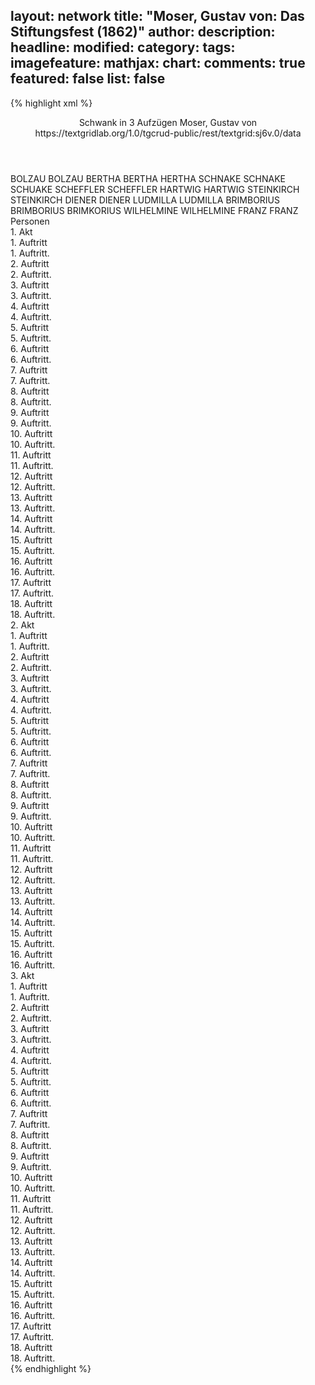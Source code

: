 layout: network
title: "Moser, Gustav von: Das Stiftungsfest (1862)"
author:
description:
headline:
modified:
category:
tags:
imagefeature:
mathjax:
chart:
comments: true
featured: false
list: false
---
{% highlight xml %}
<?xml-model href="https://raw.githubusercontent.com/DLiNa/project/master/rules/lina.rnc"?><?xml-model href="https://raw.githubusercontent.com/DLiNa/project/master/rules/lina.sch"?>
<play xmlns="http://lina.digital">
  <header>
    <title>Das Stiftungsfest</title>
    <subtitle>Schwank in 3 Aufzügen</subtitle>
    <genretitle/>
    <author>Moser, Gustav von</author>
    <date when="1862" type="print"/>
    <source>https://textgridlab.org/1.0/tgcrud-public/rest/textgrid:sj6v.0/data</source>
  </header>
  <personae>
    <character>
      <name>BOLZAU</name>
      <alias xml:id="bolzau">
        <name>BOLZAU</name>
      </alias>
    </character>
    <character>
      <name>BERTHA</name>
      <alias xml:id="bertha">
        <name>BERTHA</name>
      </alias>
      <alias xml:id="hertha">
        <name>HERTHA</name>
      </alias>
    </character>
    <character>
      <name>SCHNAKE</name>
      <alias xml:id="schnake">
        <name>SCHNAKE</name>
      </alias>
      <alias xml:id="schuake">
        <name>SCHUAKE</name>
      </alias>
    </character>
    <character>
      <name>SCHEFFLER</name>
      <alias xml:id="scheffler">
        <name>SCHEFFLER</name>
      </alias>
    </character>
    <character>
      <name>HARTWIG</name>
      <alias xml:id="hartwig">
        <name>HARTWIG</name>
      </alias>
    </character>
    <character>
      <name>STEINKIRCH</name>
      <alias xml:id="steinkirch">
        <name>STEINKIRCH</name>
      </alias>
    </character>
    <character>
      <name>DIENER</name>
      <alias xml:id="diener">
        <name>DIENER</name>
      </alias>
    </character>
    <character>
      <name>LUDMILLA</name>
      <alias xml:id="ludmilla">
        <name>LUDMILLA</name>
      </alias>
    </character>
    <character>
      <name>BRIMBORIUS</name>
      <alias xml:id="brimborius">
        <name>BRIMBORIUS</name>
      </alias>
      <alias xml:id="brimkorius">
        <name>BRIMKORIUS</name>
      </alias>
    </character>
    <character>
      <name>WILHELMINE</name>
      <alias xml:id="wilhelmine">
        <name>WILHELMINE</name>
      </alias>
    </character>
    <character>
      <name>FRANZ</name>
      <alias xml:id="franz">
        <name>FRANZ</name>
      </alias>
    </character>
  </personae>
  <text>
    <div>
      <head>Personen</head>
    </div>
    <div>
      <head>1. Akt</head>
      <div>
        <head>1. Auftritt</head>
        <div>
          <head>1. Auftritt.</head>
          <sp who="#bolzau">
            <amount n="4" unit="speech_acts"/>
            <amount n="119" unit="words"/>
            <amount n="2" unit="lines"/>
            <amount n="630" unit="chars"/>
          </sp>
          <sp who="#bertha">
            <amount n="3" unit="speech_acts"/>
            <amount n="29" unit="words"/>
            <amount n="3" unit="lines"/>
            <amount n="161" unit="chars"/>
          </sp>
        </div>
      </div>
      <div>
        <head>2. Auftritt</head>
        <div>
          <head>2. Auftritt.</head>
          <sp who="#bertha">
            <amount n="1" unit="speech_acts"/>
            <amount n="141" unit="words"/>
            <amount n="750" unit="chars"/>
          </sp>
        </div>
      </div>
      <div>
        <head>3. Auftritt</head>
        <div>
          <head>3. Auftritt.</head>
          <sp who="#schnake">
            <amount n="19" unit="speech_acts"/>
            <amount n="674" unit="words"/>
            <amount n="5" unit="lines"/>
            <amount n="3519" unit="chars"/>
          </sp>
          <sp who="#bertha">
            <amount n="17" unit="speech_acts"/>
            <amount n="165" unit="words"/>
            <amount n="15" unit="lines"/>
            <amount n="821" unit="chars"/>
          </sp>
          <sp who="#hertha">
            <amount n="1" unit="speech_acts"/>
            <amount n="8" unit="words"/>
            <amount n="1" unit="lines"/>
            <amount n="31" unit="chars"/>
          </sp>
        </div>
      </div>
      <div>
        <head>4. Auftritt</head>
        <div>
          <head>4. Auftritt.</head>
          <sp who="#bertha">
            <amount n="1" unit="speech_acts"/>
            <amount n="148" unit="words"/>
            <amount n="734" unit="chars"/>
          </sp>
        </div>
      </div>
      <div>
        <head>5. Auftritt</head>
        <div>
          <head>5. Auftritt.</head>
          <sp who="#scheffler">
            <amount n="39" unit="speech_acts"/>
            <amount n="551" unit="words"/>
            <amount n="31" unit="lines"/>
            <amount n="2945" unit="chars"/>
          </sp>
          <sp who="#bertha">
            <amount n="39" unit="speech_acts"/>
            <amount n="736" unit="words"/>
            <amount n="28" unit="lines"/>
            <amount n="3792" unit="chars"/>
          </sp>
        </div>
      </div>
      <div>
        <head>6. Auftritt</head>
        <div>
          <head>6. Auftritt.</head>
          <sp who="#scheffler">
            <amount n="1" unit="speech_acts"/>
            <amount n="94" unit="words"/>
            <amount n="500" unit="chars"/>
          </sp>
        </div>
      </div>
      <div>
        <head>7. Auftritt</head>
        <div>
          <head>7. Auftritt.</head>
          <sp who="#schnake">
            <amount n="11" unit="speech_acts"/>
            <amount n="369" unit="words"/>
            <amount n="5" unit="lines"/>
            <amount n="1976" unit="chars"/>
          </sp>
          <sp who="#scheffler">
            <amount n="10" unit="speech_acts"/>
            <amount n="56" unit="words"/>
            <amount n="10" unit="lines"/>
            <amount n="298" unit="chars"/>
          </sp>
        </div>
      </div>
      <div>
        <head>8. Auftritt</head>
        <div>
          <head>8. Auftritt.</head>
          <sp who="#scheffler">
            <amount n="1" unit="speech_acts"/>
            <amount n="51" unit="words"/>
            <amount n="257" unit="chars"/>
          </sp>
        </div>
      </div>
      <div>
        <head>9. Auftritt</head>
        <div>
          <head>9. Auftritt.</head>
          <sp who="#hartwig">
            <amount n="25" unit="speech_acts"/>
            <amount n="839" unit="words"/>
            <amount n="10" unit="lines"/>
            <amount n="4478" unit="chars"/>
          </sp>
          <sp who="#scheffler">
            <amount n="21" unit="speech_acts"/>
            <amount n="203" unit="words"/>
            <amount n="19" unit="lines"/>
            <amount n="1014" unit="chars"/>
          </sp>
          <sp who="#steinkirch">
            <amount n="12" unit="speech_acts"/>
            <amount n="133" unit="words"/>
            <amount n="11" unit="lines"/>
            <amount n="705" unit="chars"/>
          </sp>
          <sp who="#scheffler #steinkirch">
            <amount n="1" unit="speech_acts"/>
          </sp>
        </div>
      </div>
      <div>
        <head>10. Auftritt</head>
        <div>
          <head>10. Auftritt.</head>
          <sp who="#bertha">
            <amount n="10" unit="speech_acts"/>
            <amount n="146" unit="words"/>
            <amount n="8" unit="lines"/>
            <amount n="768" unit="chars"/>
          </sp>
          <sp who="#scheffler">
            <amount n="9" unit="speech_acts"/>
            <amount n="165" unit="words"/>
            <amount n="7" unit="lines"/>
            <amount n="795" unit="chars"/>
          </sp>
        </div>
      </div>
      <div>
        <head>11. Auftritt</head>
        <div>
          <head>11. Auftritt.</head>
          <sp who="#steinkirch">
            <amount n="12" unit="speech_acts"/>
            <amount n="242" unit="words"/>
            <amount n="6" unit="lines"/>
            <amount n="1417" unit="chars"/>
          </sp>
          <sp who="#bertha">
            <amount n="11" unit="speech_acts"/>
            <amount n="101" unit="words"/>
            <amount n="10" unit="lines"/>
            <amount n="611" unit="chars"/>
          </sp>
        </div>
      </div>
      <div>
        <head>12. Auftritt</head>
        <div>
          <head>12. Auftritt.</head>
          <sp who="#diener">
            <amount n="1" unit="speech_acts"/>
            <amount n="12" unit="words"/>
            <amount n="1" unit="lines"/>
            <amount n="60" unit="chars"/>
          </sp>
          <sp who="#ludmilla">
            <amount n="13" unit="speech_acts"/>
            <amount n="101" unit="words"/>
            <amount n="11" unit="lines"/>
            <amount n="595" unit="chars"/>
          </sp>
          <sp who="#steinkirch">
            <amount n="12" unit="speech_acts"/>
            <amount n="228" unit="words"/>
            <amount n="9" unit="lines"/>
            <amount n="1206" unit="chars"/>
          </sp>
        </div>
      </div>
      <div>
        <head>13. Auftritt</head>
        <div>
          <head>13. Auftritt.</head>
          <sp who="#diener">
            <amount n="2" unit="speech_acts"/>
            <amount n="4" unit="words"/>
            <amount n="1" unit="lines"/>
            <amount n="26" unit="chars"/>
          </sp>
          <sp who="#steinkirch">
            <amount n="2" unit="speech_acts"/>
            <amount n="23" unit="words"/>
            <amount n="2" unit="lines"/>
            <amount n="105" unit="chars"/>
          </sp>
          <sp who="#ludmilla">
            <amount n="1" unit="speech_acts"/>
            <amount n="16" unit="words"/>
            <amount n="1" unit="lines"/>
            <amount n="75" unit="chars"/>
          </sp>
        </div>
      </div>
      <div>
        <head>14. Auftritt</head>
        <div>
          <head>14. Auftritt.</head>
          <sp who="#hartwig">
            <amount n="12" unit="speech_acts"/>
            <amount n="246" unit="words"/>
            <amount n="7" unit="lines"/>
            <amount n="1300" unit="chars"/>
          </sp>
          <sp who="#steinkirch">
            <amount n="12" unit="speech_acts"/>
            <amount n="100" unit="words"/>
            <amount n="11" unit="lines"/>
            <amount n="511" unit="chars"/>
          </sp>
        </div>
      </div>
      <div>
        <head>15. Auftritt</head>
        <div>
          <head>15. Auftritt.</head>
          <sp who="#bertha">
            <amount n="4" unit="speech_acts"/>
            <amount n="70" unit="words"/>
            <amount n="3" unit="lines"/>
            <amount n="393" unit="chars"/>
          </sp>
          <sp who="#ludmilla">
            <amount n="3" unit="speech_acts"/>
            <amount n="64" unit="words"/>
            <amount n="2" unit="lines"/>
            <amount n="316" unit="chars"/>
          </sp>
        </div>
      </div>
      <div>
        <head>16. Auftritt</head>
        <div>
          <head>16. Auftritt.</head>
          <sp who="#brimborius">
            <amount n="3" unit="speech_acts"/>
            <amount n="155" unit="words"/>
            <amount n="836" unit="chars"/>
          </sp>
          <sp who="#bertha">
            <amount n="2" unit="speech_acts"/>
            <amount n="9" unit="words"/>
            <amount n="2" unit="lines"/>
            <amount n="49" unit="chars"/>
          </sp>
        </div>
      </div>
      <div>
        <head>17. Auftritt</head>
        <div>
          <head>17. Auftritt.</head>
          <sp who="#bertha">
            <amount n="5" unit="speech_acts"/>
            <amount n="122" unit="words"/>
            <amount n="2" unit="lines"/>
            <amount n="665" unit="chars"/>
          </sp>
          <sp who="#scheffler">
            <amount n="5" unit="speech_acts"/>
            <amount n="71" unit="words"/>
            <amount n="3" unit="lines"/>
            <amount n="362" unit="chars"/>
          </sp>
        </div>
      </div>
      <div>
        <head>18. Auftritt</head>
        <div>
          <head>18. Auftritt.</head>
          <sp who="#steinkirch">
            <amount n="16" unit="speech_acts"/>
            <amount n="167" unit="words"/>
            <amount n="14" unit="lines"/>
            <amount n="882" unit="chars"/>
          </sp>
          <sp who="#scheffler">
            <amount n="16" unit="speech_acts"/>
            <amount n="224" unit="words"/>
            <amount n="12" unit="lines"/>
            <amount n="1164" unit="chars"/>
          </sp>
        </div>
      </div>
    </div>
    <div>
      <head>2. Akt</head>
      <div>
        <head>1. Auftritt</head>
        <div>
          <head>1. Auftritt.</head>
          <sp who="#bolzau">
            <amount n="31" unit="speech_acts"/>
            <amount n="456" unit="words"/>
            <amount n="25" unit="lines"/>
            <amount n="2371" unit="chars"/>
          </sp>
          <sp who="#wilhelmine">
            <amount n="30" unit="speech_acts"/>
            <amount n="316" unit="words"/>
            <amount n="25" unit="lines"/>
            <amount n="1639" unit="chars"/>
          </sp>
        </div>
      </div>
      <div>
        <head>2. Auftritt</head>
        <div>
          <head>2. Auftritt.</head>
          <sp who="#ludmilla">
            <amount n="4" unit="speech_acts"/>
            <amount n="51" unit="words"/>
            <amount n="3" unit="lines"/>
            <amount n="258" unit="chars"/>
          </sp>
          <sp who="#wilhelmine">
            <amount n="5" unit="speech_acts"/>
            <amount n="52" unit="words"/>
            <amount n="5" unit="lines"/>
            <amount n="283" unit="chars"/>
          </sp>
          <sp who="#bolzau">
            <amount n="3" unit="speech_acts"/>
            <amount n="53" unit="words"/>
            <amount n="2" unit="lines"/>
            <amount n="295" unit="chars"/>
          </sp>
        </div>
      </div>
      <div>
        <head>3. Auftritt</head>
        <div>
          <head>3. Auftritt.</head>
          <sp who="#franz">
            <amount n="1" unit="speech_acts"/>
            <amount n="9" unit="words"/>
            <amount n="1" unit="lines"/>
            <amount n="58" unit="chars"/>
          </sp>
          <sp who="#bolzau">
            <amount n="14" unit="speech_acts"/>
            <amount n="171" unit="words"/>
            <amount n="12" unit="lines"/>
            <amount n="888" unit="chars"/>
          </sp>
          <sp who="#wilhelmine">
            <amount n="6" unit="speech_acts"/>
            <amount n="104" unit="words"/>
            <amount n="4" unit="lines"/>
            <amount n="547" unit="chars"/>
          </sp>
          <sp who="#schnake">
            <amount n="9" unit="speech_acts"/>
            <amount n="248" unit="words"/>
            <amount n="4" unit="lines"/>
            <amount n="1390" unit="chars"/>
          </sp>
          <sp who="#ludmilla">
            <amount n="2" unit="speech_acts"/>
            <amount n="19" unit="words"/>
            <amount n="2" unit="lines"/>
            <amount n="105" unit="chars"/>
          </sp>
        </div>
      </div>
      <div>
        <head>4. Auftritt</head>
        <div>
          <head>4. Auftritt.</head>
          <sp who="#brimborius">
            <amount n="18" unit="speech_acts"/>
            <amount n="208" unit="words"/>
            <amount n="17" unit="lines"/>
            <amount n="1066" unit="chars"/>
          </sp>
          <sp who="#bolzau">
            <amount n="18" unit="speech_acts"/>
            <amount n="221" unit="words"/>
            <amount n="15" unit="lines"/>
            <amount n="1115" unit="chars"/>
          </sp>
          <sp who="#wilhelmine">
            <amount n="3" unit="speech_acts"/>
            <amount n="17" unit="words"/>
            <amount n="3" unit="lines"/>
            <amount n="96" unit="chars"/>
          </sp>
          <sp who="#brimkorius">
            <amount n="1" unit="speech_acts"/>
            <amount n="1" unit="words"/>
            <amount n="1" unit="lines"/>
            <amount n="3" unit="chars"/>
          </sp>
          <sp who="#ludmilla">
            <amount n="3" unit="speech_acts"/>
            <amount n="10" unit="words"/>
            <amount n="2" unit="lines"/>
            <amount n="49" unit="chars"/>
          </sp>
        </div>
      </div>
      <div>
        <head>5. Auftritt</head>
        <div>
          <head>5. Auftritt.</head>
          <sp who="#franz">
            <amount n="3" unit="speech_acts"/>
            <amount n="4" unit="words"/>
            <amount n="1" unit="lines"/>
            <amount n="31" unit="chars"/>
          </sp>
          <sp who="#bolzau">
            <amount n="11" unit="speech_acts"/>
            <amount n="200" unit="words"/>
            <amount n="7" unit="lines"/>
            <amount n="975" unit="chars"/>
          </sp>
          <sp who="#bertha">
            <amount n="10" unit="speech_acts"/>
            <amount n="118" unit="words"/>
            <amount n="10" unit="lines"/>
            <amount n="565" unit="chars"/>
          </sp>
        </div>
      </div>
      <div>
        <head>6. Auftritt</head>
        <div>
          <head>6. Auftritt.</head>
          <sp who="#franz">
            <amount n="4" unit="speech_acts"/>
            <amount n="44" unit="words"/>
            <amount n="3" unit="lines"/>
            <amount n="243" unit="chars"/>
          </sp>
          <sp who="#scheffler">
            <amount n="4" unit="speech_acts"/>
            <amount n="176" unit="words"/>
            <amount n="1" unit="lines"/>
            <amount n="1002" unit="chars"/>
          </sp>
        </div>
      </div>
      <div>
        <head>7. Auftritt</head>
        <div>
          <head>7. Auftritt.</head>
          <sp who="#franz">
            <amount n="1" unit="speech_acts"/>
          </sp>
          <sp who="#bolzau">
            <amount n="15" unit="speech_acts"/>
            <amount n="180" unit="words"/>
            <amount n="14" unit="lines"/>
            <amount n="913" unit="chars"/>
          </sp>
          <sp who="#scheffler">
            <amount n="15" unit="speech_acts"/>
            <amount n="155" unit="words"/>
            <amount n="12" unit="lines"/>
            <amount n="840" unit="chars"/>
          </sp>
        </div>
      </div>
      <div>
        <head>8. Auftritt</head>
        <div>
          <head>8. Auftritt.</head>
          <sp who="#hartwig">
            <amount n="10" unit="speech_acts"/>
            <amount n="378" unit="words"/>
            <amount n="3" unit="lines"/>
            <amount n="2081" unit="chars"/>
          </sp>
          <sp who="#scheffler">
            <amount n="10" unit="speech_acts"/>
            <amount n="57" unit="words"/>
            <amount n="10" unit="lines"/>
            <amount n="255" unit="chars"/>
          </sp>
        </div>
      </div>
      <div>
        <head>9. Auftritt</head>
        <div>
          <head>9. Auftritt.</head>
          <sp who="#franz">
            <amount n="2" unit="speech_acts"/>
            <amount n="25" unit="words"/>
            <amount n="1" unit="lines"/>
            <amount n="135" unit="chars"/>
          </sp>
          <sp who="#schnake">
            <amount n="9" unit="speech_acts"/>
            <amount n="251" unit="words"/>
            <amount n="2" unit="lines"/>
            <amount n="1451" unit="chars"/>
          </sp>
          <sp who="#hartwig">
            <amount n="13" unit="speech_acts"/>
            <amount n="122" unit="words"/>
            <amount n="11" unit="lines"/>
            <amount n="600" unit="chars"/>
          </sp>
          <sp who="#scheffler">
            <amount n="5" unit="speech_acts"/>
            <amount n="26" unit="words"/>
            <amount n="5" unit="lines"/>
            <amount n="138" unit="chars"/>
          </sp>
        </div>
      </div>
      <div>
        <head>10. Auftritt</head>
        <div>
          <head>10. Auftritt.</head>
          <sp who="#bolzau">
            <amount n="18" unit="speech_acts"/>
            <amount n="199" unit="words"/>
            <amount n="16" unit="lines"/>
            <amount n="1082" unit="chars"/>
          </sp>
          <sp who="#wilhelmine">
            <amount n="13" unit="speech_acts"/>
            <amount n="148" unit="words"/>
            <amount n="10" unit="lines"/>
            <amount n="721" unit="chars"/>
          </sp>
          <sp who="#hartwig">
            <amount n="41" unit="speech_acts"/>
            <amount n="938" unit="words"/>
            <amount n="28" unit="lines"/>
            <amount n="5161" unit="chars"/>
          </sp>
          <sp who="#ludmilla">
            <amount n="10" unit="speech_acts"/>
            <amount n="76" unit="words"/>
            <amount n="10" unit="lines"/>
            <amount n="390" unit="chars"/>
          </sp>
          <sp who="#bertha">
            <amount n="28" unit="speech_acts"/>
            <amount n="346" unit="words"/>
            <amount n="22" unit="lines"/>
            <amount n="1837" unit="chars"/>
          </sp>
        </div>
      </div>
      <div>
        <head>11. Auftritt</head>
        <div>
          <head>11. Auftritt.</head>
          <sp who="#bolzau">
            <amount n="3" unit="speech_acts"/>
            <amount n="121" unit="words"/>
            <amount n="2" unit="lines"/>
            <amount n="612" unit="chars"/>
          </sp>
          <sp who="#hartwig">
            <amount n="3" unit="speech_acts"/>
            <amount n="52" unit="words"/>
            <amount n="2" unit="lines"/>
            <amount n="292" unit="chars"/>
          </sp>
          <sp who="#wilhelmine">
            <amount n="4" unit="speech_acts"/>
            <amount n="85" unit="words"/>
            <amount n="2" unit="lines"/>
            <amount n="425" unit="chars"/>
          </sp>
        </div>
      </div>
      <div>
        <head>12. Auftritt</head>
        <div>
          <head>12. Auftritt.</head>
          <sp who="#scheffler">
            <amount n="9" unit="speech_acts"/>
            <amount n="126" unit="words"/>
            <amount n="5" unit="lines"/>
            <amount n="665" unit="chars"/>
          </sp>
          <sp who="#bolzau">
            <amount n="8" unit="speech_acts"/>
            <amount n="93" unit="words"/>
            <amount n="7" unit="lines"/>
            <amount n="454" unit="chars"/>
          </sp>
        </div>
      </div>
      <div>
        <head>13. Auftritt</head>
        <div>
          <head>13. Auftritt.</head>
          <sp who="#brimborius">
            <amount n="5" unit="speech_acts"/>
            <amount n="76" unit="words"/>
            <amount n="4" unit="lines"/>
            <amount n="387" unit="chars"/>
          </sp>
          <sp who="#scheffler">
            <amount n="5" unit="speech_acts"/>
            <amount n="72" unit="words"/>
            <amount n="3" unit="lines"/>
            <amount n="348" unit="chars"/>
          </sp>
          <sp who="#bolzau">
            <amount n="3" unit="speech_acts"/>
            <amount n="48" unit="words"/>
            <amount n="2" unit="lines"/>
            <amount n="262" unit="chars"/>
          </sp>
        </div>
      </div>
      <div>
        <head>14. Auftritt</head>
        <div>
          <head>14. Auftritt.</head>
          <sp who="#wilhelmine">
            <amount n="10" unit="speech_acts"/>
            <amount n="182" unit="words"/>
            <amount n="6" unit="lines"/>
            <amount n="958" unit="chars"/>
          </sp>
          <sp who="#bolzau">
            <amount n="10" unit="speech_acts"/>
            <amount n="93" unit="words"/>
            <amount n="9" unit="lines"/>
            <amount n="441" unit="chars"/>
          </sp>
        </div>
      </div>
      <div>
        <head>15. Auftritt</head>
        <div>
          <head>15. Auftritt.</head>
          <sp who="#ludmilla">
            <amount n="5" unit="speech_acts"/>
            <amount n="42" unit="words"/>
            <amount n="4" unit="lines"/>
            <amount n="240" unit="chars"/>
          </sp>
          <sp who="#bolzau">
            <amount n="5" unit="speech_acts"/>
            <amount n="55" unit="words"/>
            <amount n="5" unit="lines"/>
            <amount n="284" unit="chars"/>
          </sp>
          <sp who="#steinkirch">
            <amount n="5" unit="speech_acts"/>
            <amount n="64" unit="words"/>
            <amount n="4" unit="lines"/>
            <amount n="331" unit="chars"/>
          </sp>
        </div>
      </div>
      <div>
        <head>16. Auftritt</head>
        <div>
          <head>16. Auftritt.</head>
          <sp who="#wilhelmine">
            <amount n="6" unit="speech_acts"/>
            <amount n="84" unit="words"/>
            <amount n="4" unit="lines"/>
            <amount n="443" unit="chars"/>
          </sp>
          <sp who="#bolzau">
            <amount n="13" unit="speech_acts"/>
            <amount n="148" unit="words"/>
            <amount n="10" unit="lines"/>
            <amount n="755" unit="chars"/>
          </sp>
          <sp who="#ludmilla">
            <amount n="19" unit="speech_acts"/>
            <amount n="149" unit="words"/>
            <amount n="17" unit="lines"/>
            <amount n="743" unit="chars"/>
          </sp>
          <sp who="#steinkirch">
            <amount n="19" unit="speech_acts"/>
            <amount n="286" unit="words"/>
            <amount n="13" unit="lines"/>
            <amount n="1466" unit="chars"/>
          </sp>
        </div>
      </div>
    </div>
    <div>
      <head>3. Akt</head>
      <div>
        <head>1. Auftritt</head>
        <div>
          <head>1. Auftritt.</head>
          <sp who="#steinkirch">
            <amount n="11" unit="speech_acts"/>
            <amount n="157" unit="words"/>
            <amount n="9" unit="lines"/>
            <amount n="886" unit="chars"/>
          </sp>
          <sp who="#bolzau">
            <amount n="11" unit="speech_acts"/>
            <amount n="290" unit="words"/>
            <amount n="7" unit="lines"/>
            <amount n="1515" unit="chars"/>
          </sp>
        </div>
      </div>
      <div>
        <head>2. Auftritt</head>
        <div>
          <head>2. Auftritt.</head>
          <sp who="#ludmilla">
            <amount n="2" unit="speech_acts"/>
            <amount n="17" unit="words"/>
            <amount n="2" unit="lines"/>
            <amount n="97" unit="chars"/>
          </sp>
          <sp who="#bolzau">
            <amount n="2" unit="speech_acts"/>
            <amount n="82" unit="words"/>
            <amount n="456" unit="chars"/>
          </sp>
          <sp who="#wilhelmine">
            <amount n="14" unit="speech_acts"/>
            <amount n="209" unit="words"/>
            <amount n="11" unit="lines"/>
            <amount n="1179" unit="chars"/>
          </sp>
          <sp who="#bertha">
            <amount n="13" unit="speech_acts"/>
            <amount n="99" unit="words"/>
            <amount n="13" unit="lines"/>
            <amount n="522" unit="chars"/>
          </sp>
        </div>
      </div>
      <div>
        <head>3. Auftritt</head>
        <div>
          <head>3. Auftritt.</head>
          <sp who="#ludmilla">
            <amount n="1" unit="speech_acts"/>
            <amount n="7" unit="words"/>
            <amount n="1" unit="lines"/>
            <amount n="40" unit="chars"/>
          </sp>
          <sp who="#bolzau">
            <amount n="26" unit="speech_acts"/>
            <amount n="342" unit="words"/>
            <amount n="22" unit="lines"/>
            <amount n="1762" unit="chars"/>
          </sp>
          <sp who="#wilhelmine">
            <amount n="26" unit="speech_acts"/>
            <amount n="263" unit="words"/>
            <amount n="22" unit="lines"/>
            <amount n="1368" unit="chars"/>
          </sp>
          <sp who="#bertha">
            <amount n="1" unit="speech_acts"/>
            <amount n="6" unit="words"/>
            <amount n="1" unit="lines"/>
            <amount n="40" unit="chars"/>
          </sp>
        </div>
      </div>
      <div>
        <head>4. Auftritt</head>
        <div>
          <head>4. Auftritt.</head>
          <sp who="#steinkirch">
            <amount n="7" unit="speech_acts"/>
            <amount n="56" unit="words"/>
            <amount n="7" unit="lines"/>
            <amount n="279" unit="chars"/>
          </sp>
          <sp who="#bolzau">
            <amount n="7" unit="speech_acts"/>
            <amount n="90" unit="words"/>
            <amount n="5" unit="lines"/>
            <amount n="460" unit="chars"/>
          </sp>
        </div>
      </div>
      <div>
        <head>5. Auftritt</head>
        <div>
          <head>5. Auftritt.</head>
          <sp who="#hartwig">
            <amount n="15" unit="speech_acts"/>
            <amount n="169" unit="words"/>
            <amount n="13" unit="lines"/>
            <amount n="1021" unit="chars"/>
          </sp>
          <sp who="#brimborius">
            <amount n="16" unit="speech_acts"/>
            <amount n="102" unit="words"/>
            <amount n="15" unit="lines"/>
            <amount n="563" unit="chars"/>
          </sp>
          <sp who="#bolzau">
            <amount n="6" unit="speech_acts"/>
            <amount n="96" unit="words"/>
            <amount n="4" unit="lines"/>
            <amount n="507" unit="chars"/>
          </sp>
        </div>
      </div>
      <div>
        <head>6. Auftritt</head>
        <div>
          <head>6. Auftritt.</head>
          <sp who="#schnake">
            <amount n="19" unit="speech_acts"/>
            <amount n="262" unit="words"/>
            <amount n="13" unit="lines"/>
            <amount n="1473" unit="chars"/>
          </sp>
          <sp who="#bolzau">
            <amount n="5" unit="speech_acts"/>
            <amount n="42" unit="words"/>
            <amount n="5" unit="lines"/>
            <amount n="232" unit="chars"/>
          </sp>
          <sp who="#brimborius">
            <amount n="2" unit="speech_acts"/>
            <amount n="8" unit="words"/>
            <amount n="2" unit="lines"/>
            <amount n="36" unit="chars"/>
          </sp>
          <sp who="#hartwig">
            <amount n="17" unit="speech_acts"/>
            <amount n="367" unit="words"/>
            <amount n="9" unit="lines"/>
            <amount n="2059" unit="chars"/>
          </sp>
          <sp who="#schuake">
            <amount n="1" unit="speech_acts"/>
            <amount n="51" unit="words"/>
            <amount n="277" unit="chars"/>
          </sp>
        </div>
      </div>
      <div>
        <head>7. Auftritt</head>
        <div>
          <head>7. Auftritt.</head>
          <sp who="#scheffler">
            <amount n="15" unit="speech_acts"/>
            <amount n="73" unit="words"/>
            <amount n="15" unit="lines"/>
            <amount n="366" unit="chars"/>
          </sp>
          <sp who="#hartwig">
            <amount n="15" unit="speech_acts"/>
            <amount n="221" unit="words"/>
            <amount n="12" unit="lines"/>
            <amount n="1115" unit="chars"/>
          </sp>
        </div>
      </div>
      <div>
        <head>8. Auftritt</head>
        <div>
          <head>8. Auftritt.</head>
          <sp who="#bolzau">
            <amount n="5" unit="speech_acts"/>
            <amount n="75" unit="words"/>
            <amount n="4" unit="lines"/>
            <amount n="382" unit="chars"/>
          </sp>
          <sp who="#brimborius">
            <amount n="4" unit="speech_acts"/>
            <amount n="82" unit="words"/>
            <amount n="3" unit="lines"/>
            <amount n="430" unit="chars"/>
          </sp>
        </div>
      </div>
      <div>
        <head>9. Auftritt</head>
        <div>
          <head>9. Auftritt.</head>
          <sp who="#steinkirch">
            <amount n="3" unit="speech_acts"/>
            <amount n="20" unit="words"/>
            <amount n="3" unit="lines"/>
            <amount n="90" unit="chars"/>
          </sp>
          <sp who="#bolzau">
            <amount n="2" unit="speech_acts"/>
            <amount n="30" unit="words"/>
            <amount n="2" unit="lines"/>
            <amount n="151" unit="chars"/>
          </sp>
        </div>
      </div>
      <div>
        <head>10. Auftritt</head>
        <div>
          <head>10. Auftritt.</head>
          <sp who="#bertha">
            <amount n="18" unit="speech_acts"/>
            <amount n="146" unit="words"/>
            <amount n="16" unit="lines"/>
            <amount n="702" unit="chars"/>
          </sp>
          <sp who="#bolzau">
            <amount n="17" unit="speech_acts"/>
            <amount n="261" unit="words"/>
            <amount n="12" unit="lines"/>
            <amount n="1270" unit="chars"/>
          </sp>
        </div>
      </div>
      <div>
        <head>11. Auftritt</head>
        <div>
          <head>11. Auftritt.</head>
          <sp who="#steinkirch">
            <amount n="4" unit="speech_acts"/>
            <amount n="56" unit="words"/>
            <amount n="3" unit="lines"/>
            <amount n="305" unit="chars"/>
          </sp>
          <sp who="#bertha">
            <amount n="3" unit="speech_acts"/>
            <amount n="56" unit="words"/>
            <amount n="2" unit="lines"/>
            <amount n="276" unit="chars"/>
          </sp>
        </div>
      </div>
      <div>
        <head>12. Auftritt</head>
        <div>
          <head>12. Auftritt.</head>
          <sp who="#bolzau">
            <amount n="15" unit="speech_acts"/>
            <amount n="205" unit="words"/>
            <amount n="10" unit="lines"/>
            <amount n="1081" unit="chars"/>
          </sp>
          <sp who="#scheffler">
            <amount n="14" unit="speech_acts"/>
            <amount n="83" unit="words"/>
            <amount n="13" unit="lines"/>
            <amount n="435" unit="chars"/>
          </sp>
        </div>
      </div>
      <div>
        <head>13. Auftritt</head>
        <div>
          <head>13. Auftritt.</head>
          <sp who="#bertha">
            <amount n="5" unit="speech_acts"/>
            <amount n="46" unit="words"/>
            <amount n="4" unit="lines"/>
            <amount n="246" unit="chars"/>
          </sp>
          <sp who="#bolzau">
            <amount n="5" unit="speech_acts"/>
            <amount n="45" unit="words"/>
            <amount n="4" unit="lines"/>
            <amount n="250" unit="chars"/>
          </sp>
          <sp who="#scheffler">
            <amount n="4" unit="speech_acts"/>
            <amount n="25" unit="words"/>
            <amount n="4" unit="lines"/>
            <amount n="135" unit="chars"/>
          </sp>
          <sp who="#steinkirch">
            <amount n="1" unit="speech_acts"/>
            <amount n="9" unit="words"/>
            <amount n="1" unit="lines"/>
            <amount n="46" unit="chars"/>
          </sp>
        </div>
      </div>
      <div>
        <head>14. Auftritt</head>
        <div>
          <head>14. Auftritt.</head>
          <sp who="#wilhelmine">
            <amount n="23" unit="speech_acts"/>
            <amount n="252" unit="words"/>
            <amount n="20" unit="lines"/>
            <amount n="1266" unit="chars"/>
          </sp>
          <sp who="#bolzau">
            <amount n="16" unit="speech_acts"/>
            <amount n="225" unit="words"/>
            <amount n="13" unit="lines"/>
            <amount n="1199" unit="chars"/>
          </sp>
          <sp who="#ludmilla">
            <amount n="8" unit="speech_acts"/>
            <amount n="30" unit="words"/>
            <amount n="7" unit="lines"/>
            <amount n="150" unit="chars"/>
          </sp>
          <sp who="#schnake">
            <amount n="1" unit="speech_acts"/>
            <amount n="4" unit="words"/>
            <amount n="1" unit="lines"/>
            <amount n="37" unit="chars"/>
          </sp>
        </div>
      </div>
      <div>
        <head>15. Auftritt</head>
        <div>
          <head>15. Auftritt.</head>
          <sp who="#hartwig">
            <amount n="9" unit="speech_acts"/>
            <amount n="149" unit="words"/>
            <amount n="6" unit="lines"/>
            <amount n="781" unit="chars"/>
          </sp>
          <sp who="#wilhelmine">
            <amount n="9" unit="speech_acts"/>
            <amount n="140" unit="words"/>
            <amount n="6" unit="lines"/>
            <amount n="695" unit="chars"/>
          </sp>
        </div>
      </div>
      <div>
        <head>16. Auftritt</head>
        <div>
          <head>16. Auftritt.</head>
          <sp who="#hartwig">
            <amount n="11" unit="speech_acts"/>
            <amount n="95" unit="words"/>
            <amount n="11" unit="lines"/>
            <amount n="462" unit="chars"/>
          </sp>
          <sp who="#scheffler">
            <amount n="9" unit="speech_acts"/>
            <amount n="58" unit="words"/>
            <amount n="9" unit="lines"/>
            <amount n="295" unit="chars"/>
          </sp>
          <sp who="#bertha">
            <amount n="1" unit="speech_acts"/>
            <amount n="23" unit="words"/>
            <amount n="131" unit="chars"/>
          </sp>
          <sp who="#wilhelmine">
            <amount n="1" unit="speech_acts"/>
            <amount n="6" unit="words"/>
            <amount n="1" unit="lines"/>
            <amount n="33" unit="chars"/>
          </sp>
        </div>
      </div>
      <div>
        <head>17. Auftritt</head>
        <div>
          <head>17. Auftritt.</head>
          <sp who="#bolzau">
            <amount n="17" unit="speech_acts"/>
            <amount n="321" unit="words"/>
            <amount n="11" unit="lines"/>
            <amount n="1776" unit="chars"/>
          </sp>
          <sp who="#schnake">
            <amount n="5" unit="speech_acts"/>
            <amount n="63" unit="words"/>
            <amount n="4" unit="lines"/>
            <amount n="398" unit="chars"/>
          </sp>
          <sp who="#wilhelmine">
            <amount n="15" unit="speech_acts"/>
            <amount n="159" unit="words"/>
            <amount n="14" unit="lines"/>
            <amount n="834" unit="chars"/>
          </sp>
          <sp who="#ludmilla">
            <amount n="7" unit="speech_acts"/>
            <amount n="94" unit="words"/>
            <amount n="5" unit="lines"/>
            <amount n="505" unit="chars"/>
          </sp>
          <sp who="#steinkirch">
            <amount n="3" unit="speech_acts"/>
            <amount n="11" unit="words"/>
            <amount n="3" unit="lines"/>
            <amount n="71" unit="chars"/>
          </sp>
          <sp who="#hartwig #scheffler #steinkirch #bertha #schnake #bolzau">
            <amount n="2" unit="speech_acts"/>
            <amount n="2" unit="words"/>
            <amount n="2" unit="lines"/>
            <amount n="7" unit="chars"/>
          </sp>
          <sp who="#hartwig #scheffler">
            <amount n="1" unit="speech_acts"/>
            <amount n="2" unit="words"/>
            <amount n="1" unit="lines"/>
            <amount n="13" unit="chars"/>
          </sp>
          <sp who="#bertha">
            <amount n="1" unit="speech_acts"/>
            <amount n="2" unit="words"/>
            <amount n="1" unit="lines"/>
            <amount n="13" unit="chars"/>
          </sp>
          <sp who="#bertha #wilhelmine #ludmilla">
            <amount n="1" unit="speech_acts"/>
            <amount n="2" unit="words"/>
            <amount n="1" unit="lines"/>
            <amount n="13" unit="chars"/>
          </sp>
          <sp who="#scheffler #hartwig">
            <amount n="1" unit="speech_acts"/>
            <amount n="2" unit="words"/>
            <amount n="1" unit="lines"/>
            <amount n="13" unit="chars"/>
          </sp>
        </div>
      </div>
      <div>
        <head>18. Auftritt</head>
        <div>
          <head>18. Auftritt.</head>
          <sp who="#schnake">
            <amount n="4" unit="speech_acts"/>
            <amount n="44" unit="words"/>
            <amount n="3" unit="lines"/>
            <amount n="262" unit="chars"/>
          </sp>
          <sp who="#schnake #brimborius #schnake #bolzau #wilhelmine #scheffler #hartwig #bertha #ludmilla">
            <amount n="4" unit="speech_acts"/>
            <amount n="9" unit="words"/>
            <amount n="4" unit="lines"/>
            <amount n="37" unit="chars"/>
          </sp>
          <sp who="#bolzau">
            <amount n="2" unit="speech_acts"/>
            <amount n="41" unit="words"/>
            <amount n="1" unit="lines"/>
            <amount n="255" unit="chars"/>
          </sp>
          <sp who="#bertha #scheffler">
            <amount n="1" unit="speech_acts"/>
            <amount n="2" unit="words"/>
            <amount n="1" unit="lines"/>
            <amount n="8" unit="chars"/>
          </sp>
          <sp who="#steinkirch #ludmilla">
            <amount n="1" unit="speech_acts"/>
            <amount n="2" unit="words"/>
            <amount n="1" unit="lines"/>
            <amount n="8" unit="chars"/>
          </sp>
          <sp who="#wilhelmine">
            <amount n="2" unit="speech_acts"/>
            <amount n="10" unit="words"/>
            <amount n="2" unit="lines"/>
            <amount n="54" unit="chars"/>
          </sp>
          <sp who="#hartwig">
            <amount n="1" unit="speech_acts"/>
            <amount n="19" unit="words"/>
            <amount n="1" unit="lines"/>
            <amount n="100" unit="chars"/>
          </sp>
        </div>
      </div>
    </div>
  </text>
</play>
{% endhighlight %}